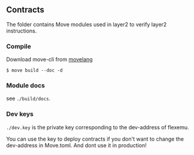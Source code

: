 ## Contracts

The folder contains Move modules used in layer2 to verify layer2 instructions.

### Compile

Download move-cli from [movelang](https://github.com/move-language/move)

```
$ move build --doc -d
```

### Module docs

see `./build/docs`.

### Dev keys

`./dev.key` is the private key corresponding to the dev-address of flexemu.

You can use the key to deploy contracts if you don't want to change the dev-address in Move.toml.
And dont use it in production!